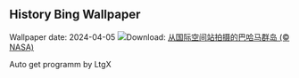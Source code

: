 ## History Bing Wallpaper
Wallpaper date: 2024-04-05
![](https://www.bing.com/th?id=OHR.BahamasSpace_ZH-CN8053657656_UHD.jpg&w=1000)Download: [从国际空间站拍摄的巴哈马群岛 (© NASA)](https://www.bing.com/th?id=OHR.BahamasSpace_ZH-CN8053657656_UHD.jpg)

Auto get programm by LtgX
